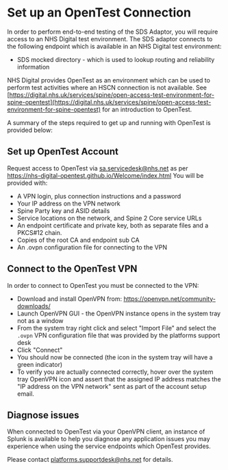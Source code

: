 # Set up an OpenTest Connection

In order to perform end-to-end testing of the SDS Adaptor, you will require access to an NHS Digital test environment. The SDS adaptor connects to the following endpoint which is available in an NHS Digital test environment:

* SDS mocked directory - which is used to lookup routing and reliability information

NHS Digital provides OpenTest as an environment which can be used to perform test activities where an HSCN connection is not available. See [https://digital.nhs.uk/services/spine/open-access-test-environment-for-spine-opentest](https://digital.nhs.uk/services/spine/open-access-test-environment-for-spine-opentest) 
for an introduction to OpenTest.

A summary of the steps required to get up and running with OpenTest is provided below:

## Set up OpenTest Account

Request access to OpenTest via sa.servicedesk@nhs.net as per https://nhs-digital-opentest.github.io/Welcome/index.html
You will be provided with:
* A VPN login, plus connection instructions and a password
* Your IP address on the VPN network
* Spine Party key and ASID details
* Service locations on the network, and Spine 2 Core service URLs
* An endpoint certificate and private key, both as separate files and a PKCS#12 chain.
* Copies of the root CA and endpoint sub CA
* An .ovpn configuration file for connecting to the VPN

## Connect to the OpenTest VPN
In order to connect to OpenTest you must be connected to the VPN:

* Download and install OpenVPN from: https://openvpn.net/community-downloads/
* Launch OpenVPN GUI - the OpenVPN instance opens in the system tray not as a window
* From the system tray right click and select "Import File" and select the `.ovpn` VPN configuration file that was provided by the platforms support desk
* Click "Connect"
* You should now be connected (the icon in the system tray will have a green indicator)
* To verify you are actually connected correctly, hover over the system tray OpenVPN icon and assert that the assigned IP address matches the "IP address on the VPN network" sent as part of the account setup email. 
 
## Diagnose issues 

When connected to OpenTest via your OpenVPN client, an instance of Splunk is available to help you diagnose any application issues you may experience when
using the service endpoints which OpenTest provides.

Please contact platforms.supportdesk@nhs.net for details.